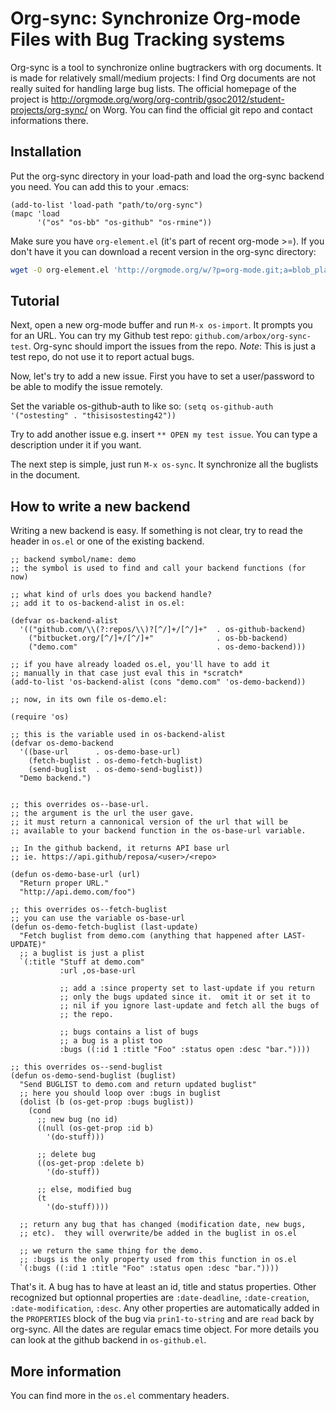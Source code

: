 # Org-sync: Synchronize Org-mode Files with Bug Tracking systems

Org-sync is a tool to synchronize online bugtrackers with org documents.
It is made for relatively small/medium projects: I find Org documents are not
really suited for handling large bug lists. The official homepage of the project
is http://orgmode.org/worg/org-contrib/gsoc2012/student-projects/org-sync/
on Worg. You can find the official git repo and contact informations there.

## Installation

Put the org-sync directory in your load-path and load the org-sync backend you
need. You can add this to your .emacs:

``` emacs-lisp
(add-to-list 'load-path "path/to/org-sync")
(mapc 'load
      '("os" "os-bb" "os-github" "os-rmine"))
```

Make sure you have `org-element.el` (it's part of recent org-mode >=). If you
don't have it you can download a recent version in the org-sync directory:

``` sh
wget -O org-element.el 'http://orgmode.org/w/?p=org-mode.git;a=blob_plain;f=lisp/org-element.el'
```

## Tutorial

Next, open a new org-mode buffer and run `M-x os-import`.  It prompts you for
an URL.  You can try my Github test repo: `github.com/arbox/org-sync-test`.
Org-sync should import the issues from the repo. *Note*: This is just
a test repo, do not use it to report actual bugs.

Now, let's try to add a new issue.  First you have to set a
user/password to be able to modify the issue remotely.

Set the variable os-github-auth to like so:
`(setq os-github-auth '("ostesting" . "thisisostesting42"))`

Try to add another issue e.g. insert `** OPEN my test issue`.  You can
type a description under it if you want.

The next step is simple, just run `M-x os-sync`.  It synchronize all
the buglists in the document.

## How to write a new backend

Writing a new backend is easy.  If something is not clear, try to read
the header in `os.el` or one of the existing backend.

``` emacs-lisp
;; backend symbol/name: demo
;; the symbol is used to find and call your backend functions (for now)

;; what kind of urls does you backend handle?
;; add it to os-backend-alist in os.el:

(defvar os-backend-alist
  '(("github.com/\\(?:repos/\\)?[^/]+/[^/]+"  . os-github-backend)
    ("bitbucket.org/[^/]+/[^/]+"              . os-bb-backend)
    ("demo.com"                               . os-demo-backend)))

;; if you have already loaded os.el, you'll have to add it
;; manually in that case just eval this in *scratch*
(add-to-list 'os-backend-alist (cons "demo.com" 'os-demo-backend))

;; now, in its own file os-demo.el:

(require 'os)

;; this is the variable used in os-backend-alist
(defvar os-demo-backend
  '((base-url      . os-demo-base-url)
    (fetch-buglist . os-demo-fetch-buglist)
    (send-buglist  . os-demo-send-buglist))
  "Demo backend.")


;; this overrides os--base-url.
;; the argument is the url the user gave.
;; it must return a cannonical version of the url that will be
;; available to your backend function in the os-base-url variable.

;; In the github backend, it returns API base url
;; ie. https://api.github/reposa/<user>/<repo>

(defun os-demo-base-url (url)
  "Return proper URL."
  "http://api.demo.com/foo")

;; this overrides os--fetch-buglist
;; you can use the variable os-base-url
(defun os-demo-fetch-buglist (last-update)
  "Fetch buglist from demo.com (anything that happened after LAST-UPDATE)"
  ;; a buglist is just a plist
  `(:title "Stuff at demo.com"
           :url ,os-base-url

           ;; add a :since property set to last-update if you return
           ;; only the bugs updated since it.  omit it or set it to
           ;; nil if you ignore last-update and fetch all the bugs of
           ;; the repo.

           ;; bugs contains a list of bugs
           ;; a bug is a plist too
           :bugs ((:id 1 :title "Foo" :status open :desc "bar."))))

;; this overrides os--send-buglist
(defun os-demo-send-buglist (buglist)
  "Send BUGLIST to demo.com and return updated buglist"
  ;; here you should loop over :bugs in buglist
  (dolist (b (os-get-prop :bugs buglist))
    (cond
      ;; new bug (no id)
      ((null (os-get-prop :id b)
        '(do-stuff)))

      ;; delete bug
      ((os-get-prop :delete b)
        '(do-stuff))

      ;; else, modified bug
      (t
        '(do-stuff))))

  ;; return any bug that has changed (modification date, new bugs,
  ;; etc).  they will overwrite/be added in the buglist in os.el

  ;; we return the same thing for the demo.
  ;; :bugs is the only property used from this function in os.el
  `(:bugs ((:id 1 :title "Foo" :status open :desc "bar."))))
```

That's it.  A bug has to have at least an id, title and status properties.
Other recognized but optionnal properties are `:date-deadline`,
`:date-creation`, `:date-modification`, `:desc`. Any other properties are
automatically added in the `PROPERTIES` block of the bug via `prin1-to-string`
and are `read` back by org-sync.  All the dates are regular emacs time object.
For more details you can look at the github backend in `os-github.el`.

## More information

You can find more in the `os.el` commentary headers.
